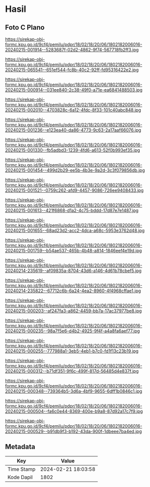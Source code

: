 # Hasil

## Foto C Plano

https://sirekap-obj-formc.kpu.go.id/9cf4/pemilu/pdpr/18/02/18/20/06/1802182006016-20240215-001914--5283687f-02d2-4862-9f74-567718fb2ff3.jpg

https://sirekap-obj-formc.kpu.go.id/9cf4/pemilu/pdpr/18/02/18/20/06/1802182006016-20240215-065541--651ef544-fc8b-40c2-92ff-fd95316422e2.jpg

https://sirekap-obj-formc.kpu.go.id/9cf4/pemilu/pdpr/18/02/18/20/06/1802182006016-20240215-000914--031ee840-2c38-49f0-a71e-ea6841488503.jpg

https://sirekap-obj-formc.kpu.go.id/9cf4/pemilu/pdpr/18/02/18/20/06/1802182006016-20240215-002010--4703828c-6a12-4fdc-8f33-101c40abc848.jpg

https://sirekap-obj-formc.kpu.go.id/9cf4/pemilu/pdpr/18/02/18/20/06/1802182006016-20240215-001236--e123ea40-da86-4773-9c63-2a17aaf66076.jpg

https://sirekap-obj-formc.kpu.go.id/9cf4/pemilu/pdpr/18/02/18/20/06/1802182006016-20240215-001330--fb5adbd3-1239-4fd6-a613-52f0b993ef35.jpg

https://sirekap-obj-formc.kpu.go.id/9cf4/pemilu/pdpr/18/02/18/20/06/1802182006016-20240215-001454--499d2b29-ee5b-4b3e-9a2d-3c3f079856db.jpg

https://sirekap-obj-formc.kpu.go.id/9cf4/pemilu/pdpr/18/02/18/20/06/1802182006016-20240215-001521--0759c262-afd9-4457-9086-726ee9408433.jpg

https://sirekap-obj-formc.kpu.go.id/9cf4/pemilu/pdpr/18/02/18/20/06/1802182006016-20240215-001613--421f6868-d1a2-4c75-bddd-17d87e7e1487.jpg

https://sirekap-obj-formc.kpu.go.id/9cf4/pemilu/pdpr/18/02/18/20/06/1802182006016-20240215-001655--68ad23d2-acc2-4dca-a68c-5953e3762d48.jpg

https://sirekap-obj-formc.kpu.go.id/9cf4/pemilu/pdpr/18/02/18/20/06/1802182006016-20240215-001759--b54ae537-465b-4b48-a814-1846eef4e19d.jpg

https://sirekap-obj-formc.kpu.go.id/9cf4/pemilu/pdpr/18/02/18/20/06/1802182006016-20240214-235619--af09835a-8704-43d6-a146-4d61b78cbef5.jpg

https://sirekap-obj-formc.kpu.go.id/9cf4/pemilu/pdpr/18/02/18/20/06/1802182006016-20240214-235822--67712c6b-6a24-4ea2-8960-4f4968cffae1.jpg

https://sirekap-obj-formc.kpu.go.id/9cf4/pemilu/pdpr/18/02/18/20/06/1802182006016-20240215-000203--af247fa3-a862-4459-bb7a-17ac37977be8.jpg

https://sirekap-obj-formc.kpu.go.id/9cf4/pemilu/pdpr/18/02/18/20/06/1802182006016-20240215-000235--98a7f5e6-d4b2-4925-9f4f-a4a8fa6aef77.jpg

https://sirekap-obj-formc.kpu.go.id/9cf4/pemilu/pdpr/18/02/18/20/06/1802182006016-20240215-000255--777988a1-3eb5-4eb1-b7c0-fd1f13c23b19.jpg

https://sirekap-obj-formc.kpu.go.id/9cf4/pemilu/pdpr/18/02/18/20/06/1802182006016-20240215-000312--b71df351-9f6c-499f-817d-56485d4e837f.jpg

https://sirekap-obj-formc.kpu.go.id/9cf4/pemilu/pdpr/18/02/18/20/06/1802182006016-20240215-000348--739364b5-3d6a-4bf9-9655-6dff1b0846c1.jpg

https://sirekap-obj-formc.kpu.go.id/9cf4/pemilu/pdpr/18/02/18/20/06/1802182006016-20240215-000504--fa6c0e44-8369-400e-b9a8-87d92a17c7f9.jpg

https://sirekap-obj-formc.kpu.go.id/9cf4/pemilu/pdpr/18/02/18/20/06/1802182006016-20240215-000529--b91db9f3-b192-43da-900f-1dbeee7ba4ed.jpg


## Metadata

| Key        | Value               |
| ---------- | ------------------- |
| Time Stamp | 2024-02-21 18:03:58 |
| Kode Dapil | 1802                |



